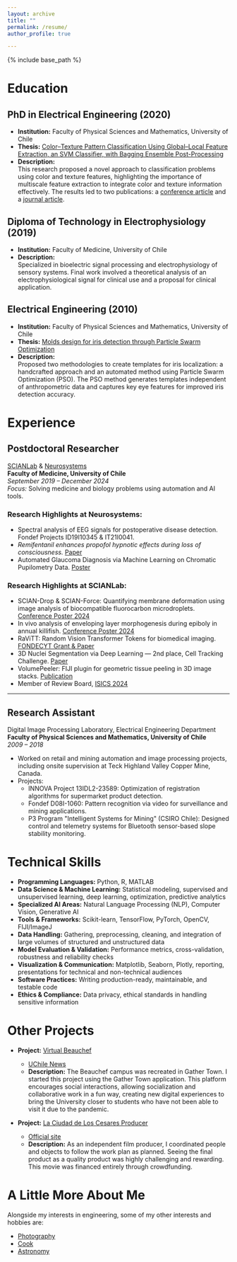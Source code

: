```yaml
---
layout: archive
title: ""
permalink: /resume/
author_profile: true

---
```


{% include base_path %}

# Education

## PhD in Electrical Engineering (2020)
- **Institution:** Faculty of Physical Sciences and Mathematics, University of Chile  
- **Thesis:** [Color–Texture Pattern Classification Using Global–Local Feature Extraction, an SVM Classifier, with Bagging Ensemble Post-Processing](https://www.cec.uchile.cl/~canavarr/Tesis/Navarro_2020.pdf)  
- **Description:**  
  This research proposed a novel approach to classification problems using color and texture features, highlighting the importance of multiscale feature extraction to integrate color and texture information effectively. The results led to two publications: a [conference article](https://doi.org/10.1109/SMC.2013.562) and a [journal article](https://doi.org/10.3390/app9153130).

## Diploma of Technology in Electrophysiology (2019)
- **Institution:** Faculty of Medicine, University of Chile  
- **Description:**  
  Specialized in bioelectric signal processing and electrophysiology of sensory systems. Final work involved a theoretical analysis of an electrophysiological signal for clinical use and a proposal for clinical application.

## Electrical Engineering (2010)
- **Institution:** Faculty of Physical Sciences and Mathematics, University of Chile  
- **Thesis:** [Molds design for iris detection through Particle Swarm Optimization](https://www.cec.uchile.cl/~canavarr/Tesis/Navarro_2010.pdf)  
- **Description:**  
  Proposed two methodologies to create templates for iris localization: a handcrafted approach and an automated method using Particle Swarm Optimization (PSO). The PSO method generates templates independent of anthropometric data and captures key eye features for improved iris detection accuracy.

# Experience

## Postdoctoral Researcher  
[SCIANLab](https://scian.cl/scientific-image-analysis/team-members-scianlab/) & [Neurosystems](https://neurosistemas.cl/en/2021/10/19/carlos-navarro/)  
**Faculty of Medicine, University of Chile**  
*September 2019 – December 2024*  
_Focus:_ Solving medicine and biology problems using automation and AI tools.

### Research Highlights at Neurosystems:
- Spectral analysis of EEG signals for postoperative disease detection. Fondef Projects ID19I10345 & IT21I0041.  
- *Remifentanil enhances propofol hypnotic effects during loss of consciousness.* [Paper](https://www.cec.uchile.cl/~canavarr/Posters/2021_Remifentanil_enhances.pdf)  
- Automated Glaucoma Diagnosis via Machine Learning on Chromatic Pupilometry Data. [Poster](https://www.cec.uchile.cl/~canavarr/Posters/2024_MZamorano_Diagnostico.pdf)

### Research Highlights at SCIANLab:
- SCIAN-Drop & SCIAN-Force: Quantifying membrane deformation using image analysis of biocompatible fluorocarbon microdroplets. [Conference Poster 2024](https://www.cec.uchile.cl/~canavarr/Posters/2024_MCarvajal_SCIANForceSCIANDrop.pdf)  
- In vivo analysis of enveloping layer morphogenesis during epiboly in annual killifish. [Conference Poster 2024](https://www.cec.uchile.cl/~canavarr/Posters/2024_NGuerrero_InVivo.pdf)  
- RaViTT: Random Vision Transformer Tokens for biomedical imaging. [FONDECYT Grant & Paper](https://arxiv.org/pdf/2306.10959.pdf)  
- 3D Nuclei Segmentation via Deep Learning — 2nd place, Cell Tracking Challenge. [Paper](https://www.computer.org/csdl/proceedings-article/cai/2023/398400a309/1PhCElOJQcM)  
- VolumePeeler: FIJI plugin for geometric tissue peeling in 3D image stacks. [Publication](https://bmcbioinformatics.biomedcentral.com/articles/10.1186/s12859-023-05403-z)  
- Member of Review Board, [ISICS 2024](https://isics.cedai.cl/2024/)

---

## Research Assistant  
Digital Image Processing Laboratory, Electrical Engineering Department  
**Faculty of Physical Sciences and Mathematics, University of Chile**  
*2009 – 2018*  

- Worked on retail and mining automation and image processing projects, including onsite supervision at Teck Highland Valley Copper Mine, Canada.  
- Projects:  
  - INNOVA Project 13IDL2-23589: Optimization of registration algorithms for supermarket product detection.  
  - Fondef D08I-1060: Pattern recognition via video for surveillance and mining applications.  
  - P3 Program "Intelligent Systems for Mining" (CSIRO Chile): Designed control and telemetry systems for Bluetooth sensor-based slope stability monitoring.

# Technical Skills

- **Programming Languages:** Python, R, MATLAB  
- **Data Science & Machine Learning:** Statistical modeling, supervised and unsupervised learning, deep learning, optimization, predictive analytics  
- **Specialized AI Areas:** Natural Language Processing (NLP), Computer Vision, Generative AI  
- **Tools & Frameworks:** Scikit-learn, TensorFlow, PyTorch, OpenCV, FIJI/ImageJ  
- **Data Handling:** Gathering, preprocessing, cleaning, and integration of large volumes of structured and unstructured data  
- **Model Evaluation & Validation:** Performance metrics, cross-validation, robustness and reliability checks  
- **Visualization & Communication:** Matplotlib, Seaborn, Plotly, reporting, presentations for technical and non-technical audiences  
- **Software Practices:** Writing production-ready, maintainable, and testable code  
- **Ethics & Compliance:** Data privacy, ethical standards in handling sensitive information

# Other Projects

- **Project:** [Virtual Beauchef](https://tinyurl.com/beauchefvirtual)  
  - [UChile News](https://uchile.cl/i176928)  
  - **Description:** The Beauchef campus was recreated in Gather Town. I started this project using the Gather Town application. This platform encourages social interactions, allowing socialization and collaborative work in a fun way, creating new digital experiences to bring the University closer to students who have not been able to visit it due to the pandemic.

- **Project:** [La Ciudad de Los Cesares Producer](https://tinyurl.com/CNC-IMDB)  
  - [Official site](http://www.laciudaddeloscesares.cl/)  
  - **Description:** As an independent film producer, I coordinated people and objects to follow the work plan as planned. Seeing the final product as a quality product was highly challenging and rewarding. This movie was financed entirely through crowdfunding.

# A Little More About Me

Alongside my interests in engineering, some of my other interests and hobbies are:  
- [Photography](https://tinyurl.com/CNC-Fotografia)  
- [Cook](https://www.caldostrong.com/search/label/cocinando-con-caldo)  
- [Astronomy](https://www.caldostrong.com/search/label/astronomia)
